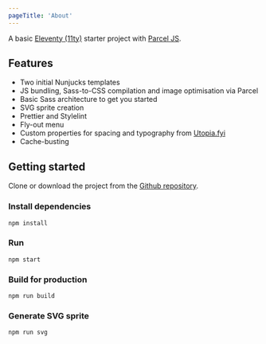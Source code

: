 ```yaml
---
pageTitle: 'About'
---
```


A basic [Eleventy (11ty)](https://www.11ty.dev/) starter project with [Parcel JS](https://parceljs.org/).

## Features

- Two initial Nunjucks templates
- JS bundling, Sass-to-CSS compilation and image optimisation via Parcel
- Basic Sass architecture to get you started
- SVG sprite creation
- Prettier and Stylelint
- Fly-out menu
- Custom properties for spacing and typography from [Utopia.fyi](https://utopia.fyi/)
- Cache-busting

## Getting started

Clone or download the project from the [Github repository](https://github.com/mbarker84/eleventy-parcel).

### Install dependencies

```
npm install
```

### Run

```
npm start
```

### Build for production

```
npm run build
```

### Generate SVG sprite

```
npm run svg
```
